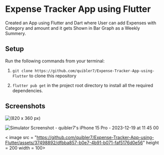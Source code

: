 
# Expense Tracker App using Flutter

Created an App using Flutter and Dart where User can add Expenses with Category and amount and it gets Shown in Bar Graph as a Weekly Summery.




## Setup

Run the following commands from your terminal:

1) `git clone https://github.com/quibler7/Expense-Tracker-App-using-Flutter` to clone this repository 

2) `flutter pub get` in the project root directory to install all the required dependencies.

## Screenshots 


![(820 x 360 px)](https://github.com/quibler7/Expense-Tracker-App-using-Flutter/assets/37498892/dfbba857-b0e7-4b91-b071-faf5176d0e56)

![Simulator Screenshot - quibler7's iPhone 15 Pro - 2023-12-19 at 11 45 00](https://github.com/quibler7/Expense-Tracker-App-using-Flutter/assets/37498892/f3f4ae79-1985-49a3-b9b2-1f94513d8bad)

< image src = "https://github.com/quibler7/Expense-Tracker-App-using-Flutter/assets/37498892/dfbba857-b0e7-4b91-b071-faf5176d0e56" height = 200 width = 100>

